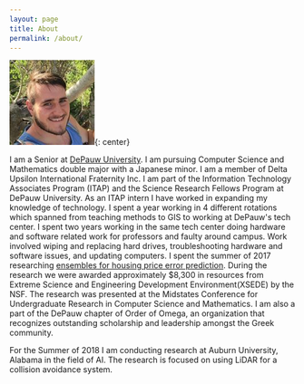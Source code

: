 ```yaml
---
layout: page
title: About
permalink: /about/
---
```

![me](/assets/log.jpg){: center}


I am a Senior at [DePauw University](https://www.depauw.edu). I am pursuing Computer Science and Mathematics double major with a Japanese minor. I am a member of Delta Upsilon International Fraternity Inc. I am part of the Information Technology Associates Program (ITAP) and the Science Research Fellows Program at DePauw University. As an ITAP intern I have worked in expanding my knowledge of technology. I spent a year working in 4 different rotations which spanned from teaching methods to GIS to working at DePauw's tech center. I spent two years working in the same tech center doing hardware and software related work for professors and faulty around campus. Work involved wiping and replacing hard drives, troubleshooting hardware and software issues, and updating computers. I spent the summer of 2017 researching [ensembles for housing price error prediction](/_posts/201806-26-Ensembels-for-housing-price-error-prediction.markdown). During the research we were awarded approximately $8,300 in resources from Extreme Science and Engineering Development Environment(XSEDE) by the NSF. The research was presented at the Midstates Conference for Undergraduate Research in Computer Science and Mathematics. I am also a part of the DePauw chapter of Order of Omega, an organization that recognizes outstanding scholarship and leadership amongst the Greek community.

For the Summer of 2018 I am conducting research at Auburn University, Alabama in the field of AI. The research is focused on using LiDAR for a collision avoidance system.
